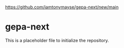 https://github.com/iamtonymayse/gepa-next/new/main
# gepa-next

This is a placeholder file to initialize the repository.
